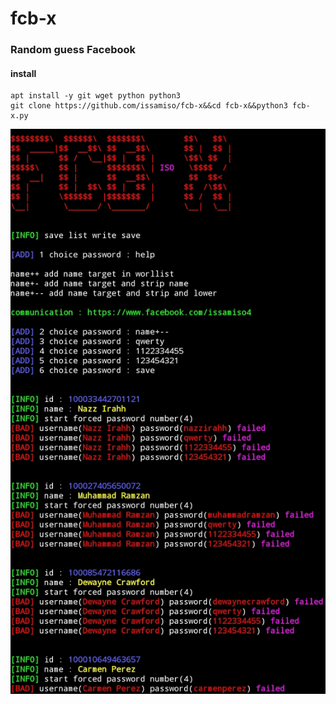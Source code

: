 # fcb-x
### Random guess Facebook 

#### install 
```
apt install -y git wget python python3
git clone https://github.com/issamiso/fcb-x&&cd fcb-x&&python3 fcb-x.py

```

<img src="https://github.com/issamiso/fcb-x/raw/main/data/img.png">
